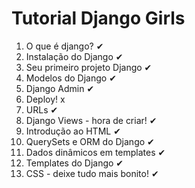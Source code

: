 # Tutorial Django Girls 

1. O que é django? ✔
2. Instalação do Django ✔
3. Seu primeiro projeto Django ✔
4. Modelos do Django ✔
5. Django Admin ✔
6. Deploy! x
7. URLs ✔
8. Django Views - hora de criar! ✔
9. Introdução ao HTML ✔
10. QuerySets e ORM do Django ✔
11. Dados dinâmicos em templates ✔
12. Templates do Django ✔
13. CSS - deixe tudo mais bonito! ✔ 


